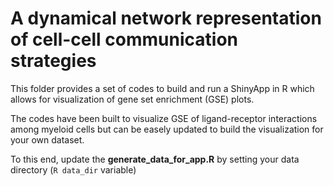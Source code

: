# A dynamical network representation of cell-cell communication strategies

This folder provides a set of codes to build and run a ShinyApp in R which allows for visualization of gene set enrichment (GSE) plots. 

The codes have been built to visualize GSE of ligand-receptor interactions among myeloid cells but can be easely updated to build the visualization for your own dataset. 

To this end, update the **generate_data_for_app.R** by setting your data directory (```R data_dir``` variable) 

